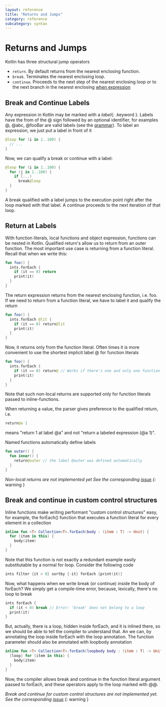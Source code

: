 ```yaml
---
layout: reference
title: "Returns and Jumps"
category: reference
subcategory: syntax
---
```


# Returns and Jumps

Kotlin has three structural jump operators

* `return`. By default returns from the nearest enclosing function.
* `break`. Terminates the nearest enclosing loop.
* `continue`. Proceeds to the next step of the nearest enclosing loop or to the next branch in the nearest enclosing [when expression](control-flow.html#when-expression)

## Break and Continue Labels

Any expression in Kotlin may be marked with a *label*{: .keyword }.
Labels have the from of the @ sign followed by an optional identifier, for examples @, @abc, @fooBar are valid labels (see the [grammar](grammar.html#label)).
To label an expression, we just put a label in front of it

``` kotlin
@loop for (i in 1..100) {
  // ...
}
```

Now, we can qualify a break or continue with a label:

``` kotlin
@loop for (i in 1..100) {
  for (j in 1..100) {
    if (...)
      break@loop
  }
}
```

A break qualified with a label jumps to the execution point right after the loop marked with that label. A continue proceeds to the next iteration of that loop.


## Return at Labels

With function literals, local functions and object expression, functions can be nested in Kotlin. Qualified return's allow us to return from an outer function. The most important use case is returning from a function literal. Recall that when we write this:

``` kotlin
fun foo() {
  ints.forEach {
    if (it == 0) return
    print(it)
  }
}
```

The return expression returns from the nearest enclosing function, i.e. foo. If we need to return from a function literal, we have to label it and qualify the return

``` kotlin
fun foo() {
  ints.forEach @lit {
    if (it == 0) return@lit
    print(it)
  }
}
```

Now, it returns only from the function literal. Often times it is more convenient to use the shortest implicit label @ for function literals

``` kotlin
fun foo() {
  ints.forEach {
    if (it == 0) return@ // Works if there's one and only one function literal in lexical scope up to named entity (function or class)
    print(it)
  }
}
```

Note that such non-local returns are supported only for function literals passed to inline-functions.

When returning a value, the parser gives preference to the qualified return, i.e.

``` kotlin
return@a 1
```

means "return 1 at label @a" and not "return a labeled expression (@a 1)".

Named functions automatically define labels

``` kotlin
fun outer() {
  fun inner() {
    return@outer // the label @outer was defined automatically
  }
}
```

*Non-local returns are not implemented yet
 See the corresponding [issue](http://youtrack.jetbrains.com/issue/KT-1435).*{: warning }

## Break and continue in custom control structures

Inline functions make writing performant "custom control structures" easy, for example, the forEach() function that executes a function literal for every element in a collection

``` kotlin
inline fun <T> Collection<T>.forEach(body : (item : T) -> Unit) {
  for (item in this) {
    body(item)
  }
}
```

Note that this function is not exactly a redundant example easily substitutable by a normal for loop. Consider the following code

``` kotlin
ints filter {it > 0} sortby {-it} forEach {print(it)}
```

Now, what happens when we write break (or continue) inside the body of forEach? We simply get a compile-time error, because, lexically, there's no loop to break

``` kotlin
ints forEach {
  if (it < 0) break // Error: 'break' does not belong to a loop
  print(it)
}
```

But, actually, there is a loop, hidden inside forEach, and it is inlined there, so we should be able to tell the compiler to understand that. An we can, by annotating the loop inside forEach with the loop annotation. The function parameter should also be annotated with loopbody annotation

``` kotlin
inline fun <T> Collection<T>.forEach(loopbody body : (item : T) -> Unit) {
  [loop] for (item in this) {
    body(item)
  }
}
```

Now, the compiler allows break and continue in the function literal argument passed to forEach, and these operators apply to the loop marked with @@.

*Break and continue for custom control structures are not implemented yet. See the corresponding [issue](http://youtrack.jetbrains.com/issue/KT-1436).*{: warning }
